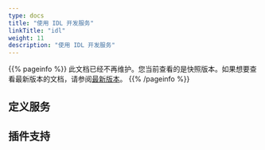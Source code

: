 ```yaml
---
type: docs
title: "使用 IDL 开发服务"
linkTitle: "idl"
weight: 11
description: "使用 IDL 开发服务"
---
```


{{% pageinfo %}} 此文档已经不再维护。您当前查看的是快照版本。如果想要查看最新版本的文档，请参阅[最新版本](/zh/docs3-v2/java-sdk/reference-manual/protocol/triple/idl/)。
{{% /pageinfo %}}

## 定义服务


## 插件支持
